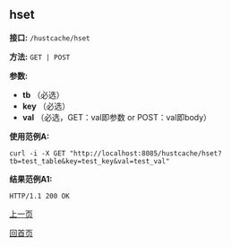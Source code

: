## hset ##

**接口:** `/hustcache/hset`

**方法:** `GET | POST`

**参数:** 

*  **tb** （必选）  
*  **key** （必选）  
*  **val** （必选，GET：val即参数 or POST：val即body）  

**使用范例A:**

    curl -i -X GET "http://localhost:8085/hustcache/hset?tb=test_table&key=test_key&val=test_val"

**结果范例A1:**

	HTTP/1.1 200 OK

[上一页](../hustcache.md)

[回首页](../../../index.md)
